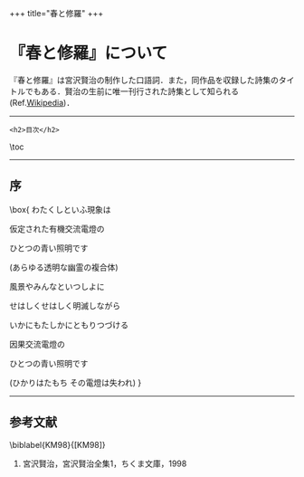 +++
title="春と修羅"
+++

# 『春と修羅』について

『春と修羅』は宮沢賢治の制作した口語詞．また，同作品を収録した詩集のタイトルでもある．賢治の生前に唯一刊行された詩集として知られる(Ref.[Wikipedia](https://www.wikipedia.org/))．

---

~~~
<h2>目次</h2>
~~~

\toc

---

## 序

\box{
  わたくしといふ現象は

  仮定された有機交流電燈の

  ひとつの青い照明です

  (あらゆる透明な幽霊の複合体)

  風景やみんなといつしよに

  せはしくせはしく明滅しながら

  いかにもたしかにともりつづける

  因果交流電燈の

  ひとつの青い照明です

  (ひかりはたもち その電燈は失われ)
}

---

## 参考文献

\biblabel{KM98}{[KM98]}
1. 宮沢賢治，宮沢賢治全集1，ちくま文庫，1998